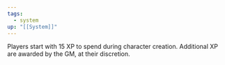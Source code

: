 ```yaml
---
tags:
  - system
up: "[[System]]"
---
```

Players start with 15 XP to spend during character creation. Additional XP are awarded by the GM, at their discretion. 